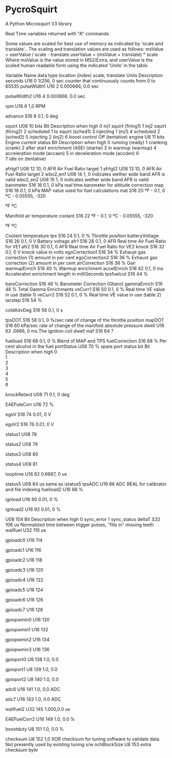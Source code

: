 # PycroSquirt 

A Python Microsquirt V3 library

Real Time variables returned with "A" commands.

Some values are scaled for best use of memory as indicated by 'scale and translate'.. The scaling and translation values are used as follows:
   msValue = userValue / scale - translate
   userValue = (msValue + translate) * scale 
Where msValue is the value stored in MS2/Extra, and userValue is the scaled human readable form using the indicated 'Units' in the table.

Variable Name
data type
location (index)
scale, translate
Units
Description
seconds
U16
0
1/256, 0
sec
counter that continuously counts from 0 to 65535
pulseWidth1
U16
2
0.000666, 0.0
sec
 
pulseWidth2
U16
4
0.000666, 0.0
sec
 
rpm
U16
6
1,0
RPM
 
advance
S16
8
0.1, 0
deg
 
squirt
U08
10
bits
Bit  Description when high
 0    inj1 squirt (firing1)
 1    inj2 squirt (firing2)
 2    scheduled 1 to squirt (sched1)
 3    injecting 1 (inj1)
 4    scheduled 2 (sched2)
 5    injecting 2 (inj2)
 6    boost control Off (tentative)
engine
U8
11
bits
Engine current status
Bit  Description when high
 0      running (ready)
 1      cranking (crank)
 2      after start enrichment (ASE) (startw) 
 3      in warmup (warmup)
 4      acceleration mode (accaen)
 5      in deceleration mode (accden)
 6      
 7      idle on (tentative)

afrtgt1
U08
12
10, 0
AFR
Air Fuel Ratio target 1
afrtgt2
U08
13
10, 0
AFR
Air Fuel Ratio target 2
wbo2_en1
U08
14
1, 0
indicates wether wide band AFR is valid
wbo2_en2
U08
15
1, 0
indicates wether wide band AFR is valid
barometer
S16
16
0.1, 0
kPa
real time barometer for altitude correction
map
S16
18
0.1, 0
kPa
 MAP value used for fuel calculations
mat
S16
20
 ºF - 0.1, 0
 ºC - 0.05555,             -320

ºF
ºC
 
 Manifold air temperature
coolant
S16
22
 ºF - 0.1, 0
 ºC - 0.05555,             -320

ºF
ºC
 
 Coolant temperature
tps
S16
24
0.1, 0
%
 Throttle position
batteryVoltage
S16
26
0.1, 0
V
 Battery voltage
afr1
S16
28
0.1, 0
AFR
Real time Air Fuel Ratio for VE1
afr2
S16
30
0.1, 0
AFR
Real time Air Fuel Ratio for VE2
knock
S16
32
0.1, 0
V
knock value in volts
egoCorrection1
S16
34
%
Exhaust gas correction (1) amount in per cent
egoCorrection2
S16
36
%
Exhaust gas correction (2) amount in per cent
airCorrection
S16
38
%
Gair
warmupEnrich
S16
40
%
Warmup enrichment
accelEnrich
S16
42
0.1, 0
ms
 Acceleraton enrichment length in milliSeconds
tpsfuelcut
S16
44
%
 
baroCorrection
S16
46
%
 Barometer Correction (Gbaro)
gammaEnrich
S16
48
%
 Total Gamma Enrichments
veCurr1
S16
50
0.1, 0
%
 Real time VE value in use (table 1)
veCurr2
S16
52
0.1, 0
%
Real time VE value in use (table 2)
iacstep
S16
54
%
 
coldAdvDeg
S16
56
0.1, 0
s
 
tpsDOT
S16
58
0.1, 0
%/sec
rate of change of the throttle position
mapDOT
S16
60
kPa/sec
rate of change of the manifold absolute pressure
dwell
U16
62
.0666, 0
ms
The ignition coil dwell
maf
S16
64
?
 
fuelload
S16
66
0.1, 0
%
Blend of MAP and TPS
fuelCorrection
S16
68
%
Per cent alcohol in the fuel
portStatus
U08
70
%
spare port status bit
Bit  Description when high
 0    
 1    
 2    
 3    
 4    
 5    
 6    

knockRetard
U08
71
0.1, 0
deg
 
EAEFuleCorr
U16
72
%
 
egoV
S16
74
0.01, 0
V
 
egoV2
S16
76
0.01, 0
V
 
status1
U08
78
 
status2
U08
79
 
status3
U08
80
 
status4
U08
81
 
looptime
U16
82
0.6667, 0
us
 
status5
U08
84
us
same as istatus5
tpsADC
U16
86
ADC
REAL for calibrator and file indexing
fuelload2
U16
88
%
 
ignload
U16
90
0.01, 0
%
 
ignload2
U16
92
0.01, 0
%
 
U08
104
Bit  Description when high
 0    sync_error
 1    sync_status 
deltaT
S32
106
us
Normalized time between trigger pulses, "fills in" missing teeth
wallfuel
U32
110
us
 
gpioadc0
U16
114
 
gpioadc1
U16
116
 
gpioadc2
U16
118
 
gpioadc3
U16
120
 	 	 
gpioadc4
U16
122
 	 	 
gpioadc5
U16
124
 	 	 
gpioadc6
U16
126
 	 	 
gpioadc7
U16
128
 	 	 
gpiopwmin0
U16
130
 	 	 
gpiopwmin1
U16
132
 	 	 
gpiopwmin2
U16
134
 	 	 
gpiopwmin3
U16
136
 	 	 
gpioport0
U8
138
1.0, 0.0
 	 
gpioport1
U8
139
1.0, 0.0
 	 
gpioport2
U8
140
1.0, 0.0
 	 
adc6
U16
141
1.0, 0.0
ADC
 
adc7
U16
143
1.0, 0.0
ADC
 
wallfuel2
U32
145
1.000,0.0
us
 
EAEFuelCorr2
U16
149
1.0, 0.0
%
 
boostduty
U8
151
1.0, 0.0
%
 
checksum
U8
152
1,0
XOR checksum for tuning software to validate data. Not presently used by existing tuning s/w
ochBlockSize
U8
153
extra checksum byte
